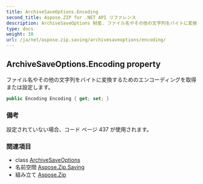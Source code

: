 ```yaml
---
title: ArchiveSaveOptions.Encoding
second_title: Aspose.ZIP for .NET API リファレンス
description: ArchiveSaveOptions 財産. ファイル名やその他の文字列をバイトに変換するためのエンコーディングを取得または設定します
type: docs
weight: 30
url: /ja/net/aspose.zip.saving/archivesaveoptions/encoding/
---
```

## ArchiveSaveOptions.Encoding property

ファイル名やその他の文字列をバイトに変換するためのエンコーディングを取得または設定します。

```csharp
public Encoding Encoding { get; set; }
```

### 備考

設定されていない場合、コード ページ 437 が使用されます。

### 関連項目

* class [ArchiveSaveOptions](../)
* 名前空間 [Aspose.Zip.Saving](../../archivesaveoptions/)
* 組み立て [Aspose.Zip](../../../)


